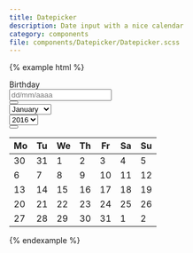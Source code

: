 ```yaml
---
title: Datepicker
description: Date input with a nice calendar
category: components
file: components/Datepicker/Datepicker.scss
---
```


{% example html %}
<div class="FormGroup FormGroup--floatingLabel">
  <label class="Label" for="birthday">Birthday</label>
  <div class="Datepicker is-open">
    <div class="InputGroup">
      <input type="mail" class="Datepicker-input Input InputGroup-input" placeholder="dd/mm/aaaa" id="birthday" />
      <span class="InputGroup-context">
        <span class="Icon Icon--calendar"></span>
      </span>
    </div>
    <div class="Calendar Datepicker-calendar">
      <nav class="Calendar-header">
        <div class="Calendar-header-nav Calendar-header-nav--prev">
          <button class="Button Button--default Calendar-header-navItem" type="button">
            <span class="Icon Icon--arrowLeft Icon--xs"></span>
          </button>
        </div>
        <div class="Calendar-header-nav Calendar-header-nav--month">
          <select class="Select Calendar-header-navItem">
            <option value="01">January</option>
            <option value="02">February</option>
            <option value="03">March</option>
            <option value="04">April</option>
            <option value="05">May</option>
          </select>
        </div>
        <div class="Calendar-header-nav Calendar-header-nav--year">
          <select class="Select Calendar-header-navItem">
              <option value="2016">2016</option>
              <option value="2015">2015</option>
          </select>
        </div>
        <div class="Calendar-header-nav Calendar-header-nav--next">
          <button class="Button Button--default Calendar-header-navItem" type="button">
            <span class="Icon Icon--arrowRight Icon--xs"></span>
          </button>
        </div>
      </nav>
      <table class="Calendar-table">
        <thead>
          <tr>
            <th class="Calendar-weekday">Mo</th>
            <th class="Calendar-weekday">Tu</th>
            <th class="Calendar-weekday">We</th>
            <th class="Calendar-weekday">Th</th>
            <th class="Calendar-weekday">Fr</th>
            <th class="Calendar-weekday">Sa</th>
            <th class="Calendar-weekday">Su</th>
          </tr>
        </thead>
        <tbody>
          <tr>
            <td class="Calendar-day is-disabled">30</td>
            <td class="Calendar-day is-disabled">31</td>
            <td class="Calendar-day">1</td>
            <td class="Calendar-day">2</td>
            <td class="Calendar-day">3</td>
            <td class="Calendar-day">4</td>
            <td class="Calendar-day">5</td>
          </tr>
          <tr>
            <td class="Calendar-day">6</td>
            <td class="Calendar-day">7</td>
            <td class="Calendar-day">8</td>
            <td class="Calendar-day">9</td>
            <td class="Calendar-day">10</td>
            <td class="Calendar-day">11</td>
            <td class="Calendar-day">12</td>
          </tr>
          <tr>
            <td class="Calendar-day">13</td>
            <td class="Calendar-day">14</td>
            <td class="Calendar-day">15</td>
            <td class="Calendar-day">16</td>
            <td class="Calendar-day is-selected">17</td>
            <td class="Calendar-day">18</td>
            <td class="Calendar-day">19</td>
          </tr>
          <tr>
            <td class="Calendar-day">20</td>
            <td class="Calendar-day">21</td>
            <td class="Calendar-day">22</td>
            <td class="Calendar-day">23</td>
            <td class="Calendar-day">24</td>
            <td class="Calendar-day">25</td>
            <td class="Calendar-day">26</td>
          </tr>
          <tr>
            <td class="Calendar-day">27</td>
            <td class="Calendar-day">28</td>
            <td class="Calendar-day">29</td>
            <td class="Calendar-day">30</td>
            <td class="Calendar-day is-current">31</td>
            <td class="Calendar-day is-disabled">1</td>
            <td class="Calendar-day is-disabled">2</td>
          </tr>
        </tbody>
      </table>
    </div>
  </div>
</div>
{% endexample %}
